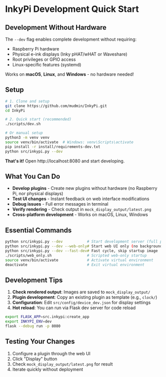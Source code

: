 # InkyPi Development Quick Start

## Development Without Hardware

The `--dev` flag enables complete development without requiring:

- Raspberry Pi hardware
- Physical e-ink displays (Inky pHAT/wHAT or Waveshare)
- Root privileges or GPIO access
- Linux-specific features (systemd)

Works on **macOS**, **Linux**, and **Windows** - no hardware needed!

## Setup

```bash
# 1. Clone and setup
git clone https://github.com/mudmin/InkyPi.git
cd InkyPi

# 2. Quick start (recommended)
./scripts/dev.sh

# Or manual setup
python3 -m venv venv
source venv/bin/activate  # Windows: venv\Scripts\activate
pip install -r install/requirements-dev.txt
python src/inkypi.py --dev
```

**That's it!** Open http://localhost:8080 and start developing.

## What You Can Do

- **Develop plugins** - Create new plugins without hardware (no Raspberry Pi, nor physical displays)
- **Test UI changes** - Instant feedback on web interface modifications  
- **Debug issues** - Full error messages in terminal
- **Verify rendering** - Check output in `mock_display_output/latest.png`
- **Cross-platform development** - Works on macOS, Linux, Windows

## Essential Commands

```bash
python src/inkypi.py --dev           # Start development server (full program)
python src/inkypi.py --dev --web-only# Start web UI only (no background thread)
python src/inkypi.py --dev --fast-dev# Fast cycle, skip startup image
./scripts/web_only.sh                # Scripted web-only startup
source venv/bin/activate             # Activate virtual environment
deactivate                           # Exit virtual environment
```

## Development Tips

1. **Check rendered output**: Images are saved to `mock_display_output/`
2. **Plugin development**: Copy an existing plugin as template (e.g., `clock/`)
3. **Configuration**: Edit `src/config/device_dev.json` for display settings
4. **Hot reload**: You can run via Flask dev server for code reload

```bash
export FLASK_APP=src.inkypi:create_app
export INKYPI_ENV=dev
flask --debug run -p 8080
```

## Testing Your Changes

1. Configure a plugin through the web UI
2. Click "Display" button
3. Check `mock_display_output/latest.png` for result
4. Iterate quickly without deployment
